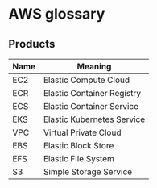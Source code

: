 # AWS glossary

## Products

Name | Meaning
-----|--------
EC2  | Elastic Compute Cloud
ECR  | Elastic Container Registry
ECS  | Elastic Container Service
EKS  | Elastic Kubernetes Service
VPC  | Virtual Private Cloud
EBS  | Elastic Block Store
EFS  | Elastic File System
S3   | Simple Storage Service
